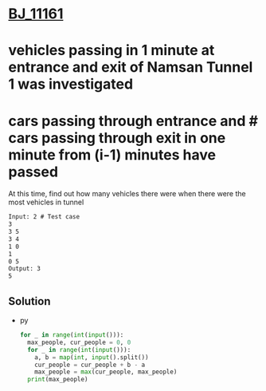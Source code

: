 # [BJ_11161](https://acmicpc.net/problem/11161)

# vehicles passing in 1 minute at entrance and exit of Namsan Tunnel 1 was investigated
# cars passing through entrance and # cars passing through exit in one minute from (i-1) minutes have passed
At this time, find out how many vehicles there were when there were the most vehicles in tunnel

```txt
Input: 2 # Test case
3
3 5
3 4
1 0
1
0 5
Output: 3
5
```

## Solution

* py

  ```py
  for _ in range(int(input())):
    max_people, cur_people = 0, 0
    for _ in range(int(input())):
      a, b = map(int, input().split())
      cur_people = cur_people + b - a
      max_people = max(cur_people, max_people)
    print(max_people)
  ```
